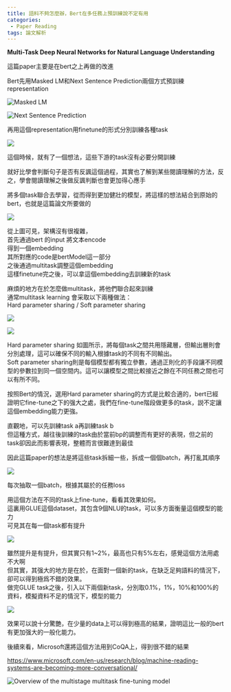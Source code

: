 ```yaml
---
title: 語料不夠怎麼辦，Bert在多任務上預訓練說不定有用
categories:
 - Paper Reading
tags: 論文解析
---
```

   
**Multi-Task Deep Neural Networks for Natural Language Understanding**   
   
這篇paper主要是在bert之上再做的改進   

Bert先用Masked LM和Next Sentence Prediction兩個方式預訓練representation   
   
![Masked LM](https://raw.githubusercontent.com/voidful/voidful_blog/master/assets/post_src/pn_mtdnnfnlu/img1)   
   
![Next Sentence Prediction](https://raw.githubusercontent.com/voidful/voidful_blog/master/assets/post_src/pn_mtdnnfnlu/img1)   
   
   
再用這個representation用finetune的形式分別訓練各種task   
   
![](https://raw.githubusercontent.com/voidful/voidful_blog/master/assets/post_src/pn_mtdnnfnlu/img3)   
   
   
這個時候，就有了一個想法，這些下游的task沒有必要分開訓練   
   
就好比學會判斷句子是否有反諷這個過程，其實也了解到某些閱讀理解的方法，反之，學會閱讀理解之後做反諷判斷也會更加得心應手   
   
將多個task聯合去學習，從而得到更加健壯的模型，將這樣的想法結合到原始的bert，也就是這篇論文所要做的   
   
   
![](https://raw.githubusercontent.com/voidful/voidful_blog/master/assets/post_src/pn_mtdnnfnlu/img4)   
   
   
從上圖可見，架構沒有很複雜，   
首先通過bert 的input 將文本encode   
得到一個embedding   
其所對應的code是bertModel這一部分   
之後通過multitask調整這個embedding   
這樣finetune完之後，可以拿這個embedding去訓練新的task   
   
麻煩的地方在於怎麼做multitask，將他們聯合起來訓練   
通常multitask learning 會采取以下兩種做法：   
Hard parameter sharing / Soft parameter sharing   
   
![](https://raw.githubusercontent.com/voidful/voidful_blog/master/assets/post_src/pn_mtdnnfnlu/img5)   
   
![](https://raw.githubusercontent.com/voidful/voidful_blog/master/assets/post_src/pn_mtdnnfnlu/img6)   
   
   
Hard parameter sharing 如圖所示，將每個task之間共用隱藏層，但輸出層則會分別處理，這可以確保不同的輸入根據task的不同有不同輸出。   
Soft parameter sharing則是每個模型都有獨立參數，通過正則化的手段讓不同模型的參數拉到同一個空間内。這可以讓模型之間比較接近之餘在不同任務之間也可以有所不同。   
   
按照Bert的情況，選用Hard parameter sharing的方式是比較合適的，bert已經證明它fine-tune之下的强大之處，我們在fine-tune階段做更多的task，説不定讓這個embedding能力更強。   
   
直觀地，可以先訓練task a再訓練task b   
但這種方式，越往後訓練的task由於當前bp的調整而有更好的表現，但之前的task卻因此而影響表現，整體而言很難達到最佳   
   
因此這篇paper的想法是將這些task拆細一些，拆成一個個batch，再打亂其順序   
   
![](https://raw.githubusercontent.com/voidful/voidful_blog/master/assets/post_src/pn_mtdnnfnlu/img7)   
   
   
每次抽取一個batch，根據其屬於的任務loss   
   
用這個方法在不同的task上fine-tune，看看其效果如何。   
這裏用GLUE這個dataset，其包含9個NLU的task，可以多方面衡量這個模型的能力   
可見其在每一個task都有提升   
   
![](https://raw.githubusercontent.com/voidful/voidful_blog/master/assets/post_src/pn_mtdnnfnlu/img8)   
   
   
雖然提升是有提升，但其實只有1~2%，最高也只有5%左右，感覺這個方法用處不大啊   
但其實，其强大的地方是在於，在面對一個新的task，在缺乏足夠語料的情況下，卻可以得到極爲不錯的效果。   
做完GLUE task之後，引入以下兩個新task，分別取0.1%，1%，10%和100%的資料，模擬資料不足的情況下，模型的能力   
   
![](https://raw.githubusercontent.com/voidful/voidful_blog/master/assets/post_src/pn_mtdnnfnlu/img9)   
   
   
效果可以說十分驚艷，在少量的data上可以得到極高的結果，證明這比一般的bert有更加强大的一般化能力。   
   
後續來看，Microsoft還將這個方法用到CoQA上，得到很不錯的結果   
   
https://www.microsoft.com/en-us/research/blog/machine-reading-systems-are-becoming-more-conversational/   
   
![Overview of the multistage multitask fine-tuning model](https://www.microsoft.com/en-us/research/uploads/prod/2019/05/coqa_figure_2-1024x704.jpg)   







